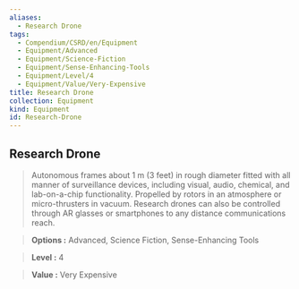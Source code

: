 ```yaml
---
aliases:
  - Research Drone
tags:
  - Compendium/CSRD/en/Equipment
  - Equipment/Advanced
  - Equipment/Science-Fiction
  - Equipment/Sense-Enhancing-Tools
  - Equipment/Level/4
  - Equipment/Value/Very-Expensive
title: Research Drone
collection: Equipment
kind: Equipment
id: Research-Drone
---
```

## Research Drone    
    
>Autonomous frames about 1 m (3 feet) in rough diameter fitted with all manner of surveillance devices, including visual, audio, chemical, and lab-on-a-chip functionality. Propelled by rotors in an atmosphere or micro-thrusters in vacuum. Research drones can also be controlled through AR glasses or smartphones to any distance communications reach.    
> **Options :** Advanced, Science Fiction, Sense-Enhancing Tools    
> **Level :** 4    
> **Value :** Very Expensive
